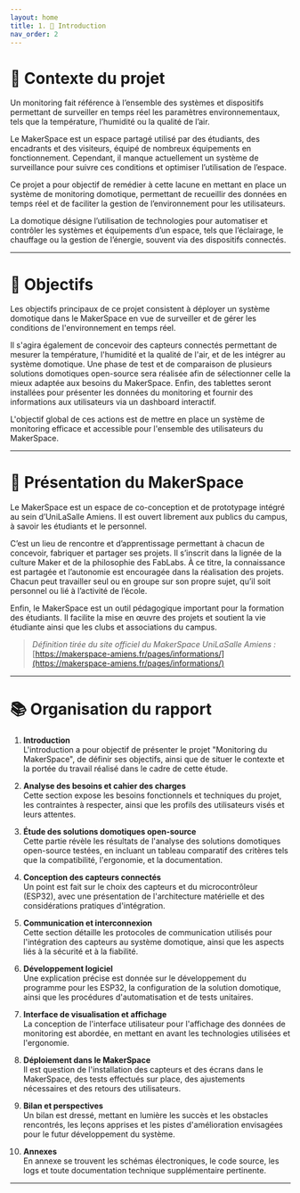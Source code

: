 ```yaml
---
layout: home
title: 1. 📜 Introduction
nav_order: 2
---
```


# 🧭 Contexte du projet

Un monitoring fait référence à l’ensemble des systèmes et dispositifs permettant de surveiller en temps réel les paramètres environnementaux, tels que la température, l’humidité ou la qualité de l’air.

Le MakerSpace est un espace partagé utilisé par des étudiants, des encadrants et des visiteurs, équipé de nombreux équipements en fonctionnement. Cependant, il manque actuellement un système de surveillance pour suivre ces conditions et optimiser l’utilisation de l’espace.

Ce projet a pour objectif de remédier à cette lacune en mettant en place un système de monitoring domotique, permettant de recueillir des données en temps réel et de faciliter la gestion de l’environnement pour les utilisateurs.

La domotique désigne l’utilisation de technologies pour automatiser et contrôler les systèmes et équipements d’un espace, tels que l’éclairage, le chauffage ou la gestion de l’énergie, souvent via des dispositifs connectés.

---

# 🎯 Objectifs

Les objectifs principaux de ce projet consistent à déployer un système domotique dans le MakerSpace en vue de surveiller et de gérer les conditions de l'environnement en temps réel. 

Il s'agira également de concevoir des capteurs connectés permettant de mesurer la température, l'humidité et la qualité de l'air, et de les intégrer au système domotique. Une phase de test et de comparaison de plusieurs solutions domotiques open-source sera réalisée afin de sélectionner celle la mieux adaptée aux besoins du MakerSpace. Enfin, des tablettes seront installées pour présenter les données du monitoring et fournir des informations aux utilisateurs via un dashboard interactif. 

L'objectif global de ces actions est de mettre en place un système de monitoring efficace et accessible pour l'ensemble des utilisateurs du MakerSpace.

---

# 🧰 Présentation du MakerSpace

Le MakerSpace est un espace de co-conception et de prototypage intégré au sein d’UniLaSalle Amiens. Il est ouvert librement aux publics du campus, à savoir les étudiants et le personnel.

C’est un lieu de rencontre et d’apprentissage permettant à chacun de concevoir, fabriquer et partager ses projets. Il s’inscrit dans la lignée de la culture Maker et de la philosophie des FabLabs. À ce titre, la connaissance est partagée et l’autonomie est encouragée dans la réalisation des projets. Chacun peut travailler seul ou en groupe sur son propre sujet, qu’il soit personnel ou lié à l’activité de l’école.

Enfin, le MakerSpace est un outil pédagogique important pour la formation des étudiants. Il facilite la mise en œuvre des projets et soutient la vie étudiante ainsi que les clubs et associations du campus.

> *Définition tirée du site officiel du MakerSpace UniLaSalle Amiens :*  
> [https://makerspace-amiens.fr/pages/informations/](https://makerspace-amiens.fr/pages/informations/)

---

# 📚 Organisation du rapport

1. **Introduction**  
L'introduction a pour objectif de présenter le projet "Monitoring du MakerSpace", de définir ses objectifs, ainsi que de situer le contexte et la portée du travail réalisé dans le cadre de cette étude.

2. **Analyse des besoins et cahier des charges**  
Cette section expose les besoins fonctionnels et techniques du projet, les contraintes à respecter, ainsi que les profils des utilisateurs visés et leurs attentes.

3. **Étude des solutions domotiques open-source**  
Cette partie révèle les résultats de l'analyse des solutions domotiques open-source testées, en incluant un tableau comparatif des critères tels que la compatibilité, l'ergonomie, et la documentation.

4. **Conception des capteurs connectés**  
Un point est fait sur le choix des capteurs et du microcontrôleur (ESP32), avec une présentation de l'architecture matérielle et des considérations pratiques d'intégration.

5. **Communication et interconnexion**  
Cette section détaille les protocoles de communication utilisés pour l'intégration des capteurs au système domotique, ainsi que les aspects liés à la sécurité et à la fiabilité.

6. **Développement logiciel**  
Une explication précise est donnée sur le développement du programme pour les ESP32, la configuration de la solution domotique, ainsi que les procédures d'automatisation et de tests unitaires.

7. **Interface de visualisation et affichage**  
La conception de l'interface utilisateur pour l'affichage des données de monitoring est abordée, en mettant en avant les technologies utilisées et l'ergonomie.

8. **Déploiement dans le MakerSpace**  
Il est question de l'installation des capteurs et des écrans dans le MakerSpace, des tests effectués sur place, des ajustements nécessaires et des retours des utilisateurs.

9. **Bilan et perspectives**  
Un bilan est dressé, mettant en lumière les succès et les obstacles rencontrés, les leçons apprises et les pistes d'amélioration envisagées pour le futur développement du système.

10. **Annexes**  
En annexe se trouvent les schémas électroniques, le code source, les logs et toute documentation technique supplémentaire pertinente.

---
